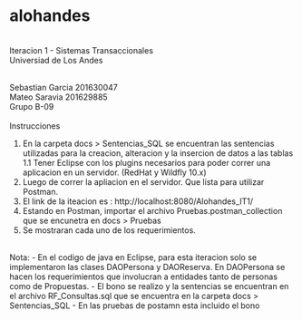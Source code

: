 # alohandes
<br/>
Iteracion 1 - Sistemas Transaccionales<br/>
Universiad de Los Andes<br/><br/>

Sebastian Garcia 201630047<br/>
Mateo Saravia 201629885<br/>
Grupo B-09<br/>
<br/>
Instrucciones<br/>
1. En la carpeta docs > Sentencias_SQL se encuentran las sentencias utilizadas para la creacion, alteracion y la insercion de datos a las tablas<br/>
1.1 Tener Eclipse con los plugins necesarios para poder correr una aplicacion en un servidor. (RedHat y Wildfly 10.x)<br/>
2. Luego de correr la apliacion en el servidor. Que lista para utilizar Postman.<br/>
3. El link de la iteacion es : http://localhost:8080/Alohandes_IT1/<br/>
4. Estando en Postman, importar el archivo Pruebas.postman_collection que se encunetra en docs > Pruebas<br/>
5. Se mostraran cada uno de los requerimientos.<br/>
<br/>
Nota:
- En el codigo de java en Eclipse, para esta iteracion solo se implementaron las clases DAOPersona y DAOReserva. En DAOPersona se hacen los requerimientos que involucran a entidades tanto de personas como de Propuestas.
- El bono se realizo y la sentencias se encuentran en el archivo RF_Consultas.sql que se encuentra en la carpeta docs > Sentencias_SQL
- En las pruebas de postamn esta incluido el bono
